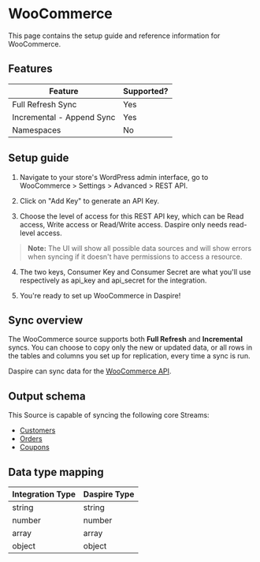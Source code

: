 # WooCommerce

This page contains the setup guide and reference information for WooCommerce.

## Features

| Feature | Supported? |
| --- | --- |
| Full Refresh Sync | Yes |
| Incremental - Append Sync | Yes |
| Namespaces | No |

## Setup guide

1. Navigate to your store's WordPress admin interface, go to WooCommerce \> Settings \> Advanced \> REST API.

2. Click on "Add Key" to generate an API Key.

3. Choose the level of access for this REST API key, which can be Read access, Write access or Read/Write access. Daspire only needs read-level access.

  > **Note:** The UI will show all possible data sources and will show errors when syncing if it doesn't have permissions to access a resource.

4. The two keys, Consumer Key and Consumer Secret are what you'll use respectively as api\_key and api\_secret for the integration.

5. You're ready to set up WooCommerce in Daspire!

## Sync overview

The WooCommerce source supports both **Full Refresh** and **Incremental** syncs. You can choose to copy only the new or updated data, or all rows in the tables and columns you set up for replication, every time a sync is run.

Daspire can sync data for the [WooCommerce API](https://woocommerce.github.io/woocommerce-rest-api-docs/).

## Output schema

This Source is capable of syncing the following core Streams:

* [Customers](https://woocommerce.github.io/woocommerce-rest-api-docs/#list-all-customers)
* [Orders](https://woocommerce.github.io/woocommerce-rest-api-docs/#list-all-orders)
* [Coupons](https://woocommerce.github.io/woocommerce-rest-api-docs/#list-all-coupons)

## Data type mapping

| Integration Type | Daspire Type |
| --- | --- |
| string | string |
| number | number |
| array | array |
| object | object |